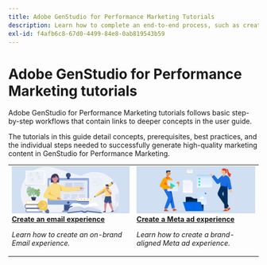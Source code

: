 ```yaml
---
title: Adobe GenStudio for Performance Marketing Tutorials
description: Learn how to complete an end-to-end process, such as creating an email experience, by following GenStudio for Performance Marketing tutorials.
exl-id: f4afb6c8-67d0-4499-84e8-0ab819543b59
---
```

# Adobe GenStudio for Performance Marketing tutorials

Adobe GenStudio for Performance Marketing tutorials follows basic step-by-step workflows that contain links to deeper concepts in the user guide.

The tutorials in this guide detail concepts, prerequisites, best practices, and the individual steps needed to successfully generate high-quality marketing content in GenStudio for Performance Marketing.

<table style="table-layout:fixed">
<td valign="top">
   <div>
      <a href="create-email-experience.md">
      <img alt="Ideas, books, pencil, computer" src="../assets/card-create-assets.png">
      <strong>Create an email experience</strong>
      </a>
   </div>
   <p>
      <em>Learn how to create an on-brand Email experience.</em>
   </p>
</td>
<td valign="top">
   <div>
      <a href="create-meta-ad.md">
      <img alt="Ideas, books, pencil, computer" src="../assets/card-manage-content.png">
      <strong>Create a Meta ad experience</strong>
      </a>
   </div>
   <p>
      <em>Learn how to create a brand-aligned Meta ad experience.</em>
   </p>
</td><!-- 
<td valign="top">
   <div>
      <a href="create-email-experience.md">
      <img alt="Ideas, books, pencil, computer" src="../assets/card-create-assets.png">
      <strong>Create an email experience</strong>
      </a>
   </div>
   <p>
      <em>Learn how to create an on-brand Email experience.</em>
   </p>
</td> -->
</table>
